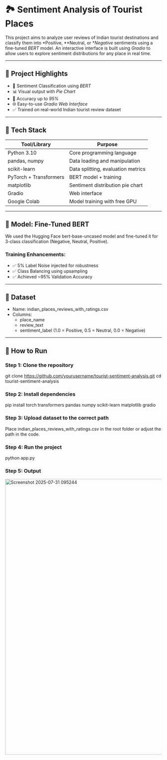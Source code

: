 # 🏞 Sentiment Analysis of Tourist Places

This project aims to analyze user reviews of Indian tourist destinations and classify them into *Positive, **Neutral, or **Negative* sentiments using a fine-tuned *BERT* model. An interactive interface is built using *Gradio* to allow users to explore sentiment distributions for any place in real time.

---

## 📌 Project Highlights

- 💬 Sentiment Classification using *BERT*
- 📊 Visual output with *Pie Chart*
- 🧠 Accuracy up to *95%*
- 🌐 Easy-to-use *Gradio Web Interface*
- ✅ Trained on real-world Indian tourist review dataset

---

## 🔧 Tech Stack

| Tool/Library     | Purpose                            |
|------------------|-------------------------------------|
| Python 3.10       | Core programming language           |
| pandas, numpy     | Data loading and manipulation       |
| scikit-learn      | Data splitting, evaluation metrics  |
| PyTorch + Transformers | BERT model + training             |
| matplotlib        | Sentiment distribution pie chart    |
| Gradio            | Web interface                       |
| Google Colab      | Model training with free GPU        |

---

## 🧠 Model: Fine-Tuned BERT

We used the Hugging Face bert-base-uncased model and fine-tuned it for 3-class classification (Negative, Neutral, Positive). 

### Training Enhancements:
- ✅ 5% Label Noise injected for robustness
- ✅ Class Balancing using upsampling
- ✅ Achieved ~95% Validation Accuracy

---

## 📂 Dataset

- Name: indian_places_reviews_with_ratings.csv
- Columns:
  - place_name
  - review_text
  - sentiment_label (1.0 = Positive, 0.5 = Neutral, 0.0 = Negative)

---

## 🚀 How to Run

### Step 1: Clone the repository

git clone https://github.com/yourusername/tourist-sentiment-analysis.git
cd tourist-sentiment-analysis

### Step 2: Install dependencies
pip install torch transformers pandas numpy scikit-learn matplotlib gradio

### Step 3: Upload dataset to the correct path
Place indian_places_reviews_with_ratings.csv in the root folder or adjust the path in the code.

### Step 4: Run the project
python app.py 

### Step 5: Output
<img width="1860" height="884" alt="Screenshot 2025-07-31 095244" src="https://github.com/user-attachments/assets/327aada6-c044-4536-a100-9b8e3796c5c3" />
